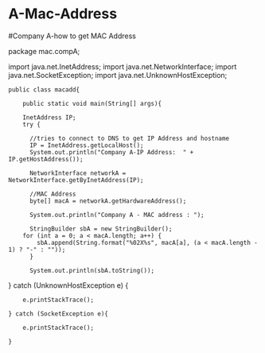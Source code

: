 # A-Mac-Address
#Company A-how to get MAC Address


package mac.compA;

import java.net.InetAddress;
import java.net.NetworkInterface;
import java.net.SocketException;
import java.net.UnknownHostException;

    public class macadd{
       
        public static void main(String[] args){
        
        InetAddress IP;
        try {
          
          //tries to connect to DNS to get IP Address and hostname
          IP = InetAddress.getLocalHost();
          System.out.println("Company A-IP Address:  " + IP.getHostAddress());
          
          NetworkInterface networkA = NetworkInterface.getByInetAddress(IP);
          
          //MAC Address
          byte[] macA = networkA.getHardwareAddress();
          
          System.out.println("Company A - MAC address : ");
          
          StringBuilder sbA = new StringBuilder();
		for (int a = 0; a < macA.length; a++) {
			sbA.append(String.format("%02X%s", macA[a], (a < macA.length - 1) ? "-" : ""));		
          }
          
          System.out.println(sbA.toString());
        
} catch (UnknownHostException e) {
		
		e.printStackTrace();
		
	} catch (SocketException e){
			
		e.printStackTrace();
			
	}

